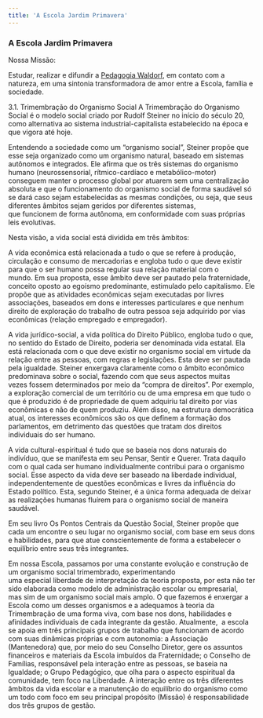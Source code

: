 ```yaml
---
title: 'A Escola Jardim Primavera'
---
```


### A Escola Jardim Primavera

Nossa Missão:

Estudar, realizar e difundir a [Pedagogia Waldorf](../pedagogia-waldorf), em contato com a natureza, em uma sintonia transformadora de amor entre a Escola, família e sociedade.

3.1. Trimembração do Organismo Social
A Trimembração do Organismo Social é o modelo social criado por Rudolf Steiner no início do século 20, como alternativa ao sistema industrial-capitalista estabelecido na época e que vigora até hoje. 

Entendendo a sociedade como um “organismo social”, Steiner propõe que esse seja organizado como um organismo natural, baseado em sistemas autônomos e integrados. Ele afirma que os três sistemas do organismo humano (neurossensorial, rítmico-cardíaco e metabólico-motor) conseguem manter o processo global por atuarem sem uma centralização absoluta e que o funcionamento do organismo social de forma saudável só se dará caso sejam estabelecidas as mesmas condições, ou seja, que seus diferentes âmbitos sejam geridos por diferentes sistemas, que funcionem de forma autônoma, em conformidade com suas próprias leis evolutivas. 

 Nesta visão, a vida social está dividida em três âmbitos:

A vida econômica está relacionada a tudo o que se refere à produção, circulação e consumo de mercadorias e engloba tudo o que deve existir para que o ser humano possa regular sua relação material com o mundo. Em sua proposta, esse âmbito deve ser pautado pela fraternidade, conceito oposto ao egoísmo predominante, estimulado pelo capitalismo. Ele propõe que as atividades econômicas sejam executadas por livres associações, baseados em dons e interesses particulares e que nenhum direito de exploração do trabalho de outra pessoa seja adquirido por vias econômicas (relação empregado e empregador).  

A vida jurídico-social, a vida política do Direito Público, engloba tudo o que, no sentido do Estado de Direito, poderia ser denominada vida estatal. Ela está relacionada com o que deve existir no organismo social em virtude da relação entre as pessoas, com regras e legislações. Esta deve ser pautada pela igualdade. Steiner enxergava claramente como o âmbito econômico predominava sobre o social, fazendo com que seus aspectos muitas vezes fossem determinados por meio da “compra de direitos”. Por exemplo, a exploração comercial de um território ou de uma empresa em que tudo o que é produzido é de propriedade de quem adquiriu tal direito por vias econômicas e não de quem produziu. Além disso, na estrutura democrática atual, os interesses econômicos são os que definem a formação dos parlamentos, em detrimento das questões que tratam dos direitos individuais do ser humano. 

A vida cultural-espiritual é tudo que se baseia nos dons naturais do indivíduo, que se manifesta em seu Pensar, Sentir e Querer. Trata daquilo com o qual cada ser humano individualmente contribui para o organismo social. Esse aspecto da vida deve ser baseado na liberdade individual, independentemente de questões econômicas e livres da influência do Estado político. Esta, segundo Steiner, é a única forma adequada de deixar as realizações humanas fluírem para o organismo social de maneira saudável. 

Em seu livro Os Pontos Centrais da Questão Social, Steiner propõe que cada um encontre o seu lugar no organismo social, com base em seus dons e habilidades, para que atue conscientemente de forma a estabelecer o equilíbrio entre seus três integrantes. 

Em nossa Escola, passamos por uma constante evolução e construção de um organismo social trimembrado, experimentando uma especial liberdade de interpretação da teoria proposta, por esta não ter sido elaborada como modelo de administração escolar ou empresarial, mas sim de um organismo social mais amplo. O que fazemos é enxergar a Escola como um desses organismos e a adequamos à teoria da Trimembração de uma forma viva, com base nos dons, habilidades e afinidades individuais de cada integrante da gestão. Atualmente,  a escola se apoia em três principais grupos de trabalho que funcionam de acordo com suas dinâmicas próprias e com autonomia: a Associação (Mantenedora) que, por meio do seu Conselho Diretor, gere os assuntos financeiros e materiais da Escola imbuídos da Fraternidade; o Conselho de Famílias, responsável pela interação entre as pessoas, se baseia na Igualdade; o Grupo Pedagógico, que olha para o aspecto espiritual da comunidade, tem foco na Liberdade. A interação entre os três diferentes âmbitos da vida escolar e a manutenção do equilíbrio do organismo como um todo com foco em seu principal propósito (Missão) é responsabilidade dos três grupos de gestão.